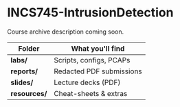﻿# INCS745-IntrusionDetection
Course archive  description coming soon.

| Folder       | What you'll find              |
|--------------|------------------------------|
| **labs/**    | Scripts, configs, PCAPs       |
| **reports/** | Redacted PDF submissions      |
| **slides/**  | Lecture decks (PDF)           |
| **resources/** | Cheat-sheets & extras       |
